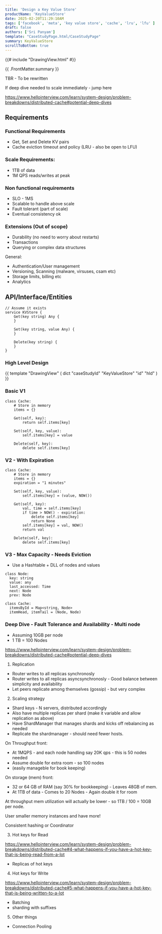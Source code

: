 ```yaml
---
title: 'Design a Key Value Store'
productName: 'KeyValueStore'
date: 2025-02-20T11:29:10AM
tags: ['facebook', 'meta', 'key value store', 'cache', 'lru', 'lfu' ]
draft: false
authors: ['Sri Panyam']
template: "CaseStudyPage.html/CaseStudyPage"
summary: KeyValueStore
scrollToBottom: true
---
```


{{# include "DrawingView.html" #}}

{{ .FrontMatter.summary }}

TBR - To be rewritten

If deep dive needed to scale immediately - jump here

https://www.hellointerview.com/learn/system-design/problem-breakdowns/distributed-cache#potential-deep-dives

## Requirements

### Functional Requirements

* Get, Set and Delete KV pairs
* Cache eviction timeout and policy (LRU - also be open to LFU)

### Scale Requirements:

* 1TB of data
* 1M QPS reads/writes at peak

### Non functional requirements

* SLO - 1MS
* Scalable to handle above scale
* Fault tolerant (part of scale)
* Eventual consistency ok 

### Extensions (Out of scope)

* Durability (no need to worry about restarts)
* Transactions
* Querying or complex data structures

General:
* Authentication/User management
* Versioning, Scanning (malware, virsuses, csam etc)
* Storage limits, billing etc
* Analytics

## API/Interface/Entities

```
// Assume it exists
service KVStore {
    Get(key string) Any {
    }
    
    Set(key string, value Any) {
    }
    
    Delete(key string) {
    }
}

```

### High Level Design


{{ template "DrawingView" ( dict "caseStudyId" "KeyValueStore" "id" "hld" ) }}

### Basic V1

```
class Cache:
    # Store in memory
    items = {}

    Get(self, key):
        return self.items[key]

    Set(self, key, value):
        self.items[key] = value

    Delete(self, key):
        delete self.items[key]
```

### V2 - With Expiration

```
class Cache:
    # Store in memory
    items = {}
    expiration = "1 minutes"

    Set(self, key, value):
        self.items[key] = (value, NOW())

    Get(self, key):
        val, time = self.items[key]
        if time > NOW() - expiration:
            delete self.items[key]
            return None
        self.items[key] = val, NOW()
        return val

    Delete(self, key):
        delete self.items[key]
```

### V3 - Max Capacity - Needs Eviction

* Use a Hashtable + DLL of nodes and values


```
class Node:
  key: string
  value: any
  last_accessed: Time
  next: Node
  prev: Node
```

```
class Cache:
  itemsById = Map<string, Node>
  itemHead, itemTail = (Node, Node)
```

### Deep Dive - Fault Tolerance and Availability - Multi node

* Assuming 10GB per node
* 1 TB = 100 Nodes

https://www.hellointerview.com/learn/system-design/problem-breakdowns/distributed-cache#potential-deep-dives

1. Replication

* Router writes to all replicas synchronosly
* Router writes to all replicas asyncsynchronosly - Good balance between simplicity and availability
* Let peers replicate among themselves (gossip) - but very complex

2. Scaling strategy

* Shard keys - N servers, distributed accordingly
* Also have multiple replicas per shard (make it variable and allow replication as above)
* Have ShardManager that manages shards and kicks off rebalancing as needed
* Replicate the shardmanager - should need fewer hosts.

On Throughput front:
* At 1MQPS - and each node handling say 20K qps - this is 50 nodes needed
* Assume double for extra room - so 100 nodes
* (easily manageble for book keeping)

On storage (mem) front:
* 32 or 64 GB of RAM (say 30% for bookkeeping) - Leaves 48GB of mem.
* At 1TB of data - Comes to 20 Nodes - Again double it for room

At throughput mem utilization will actually be lower - so 1TB / 100 = 10GB per node.

User smaller memory instances and have more!

Consistent hashing or Coordinator

3. Hot keys for Read

https://www.hellointerview.com/learn/system-design/problem-breakdowns/distributed-cache#4-what-happens-if-you-have-a-hot-key-that-is-being-read-from-a-lot

* Replicas of hot keys

4. Hot keys for Write

https://www.hellointerview.com/learn/system-design/problem-breakdowns/distributed-cache#5-what-happens-if-you-have-a-hot-key-that-is-being-written-to-a-lot

* Batching
* sharding with suffixes


5. Other things

* Connection Pooling
